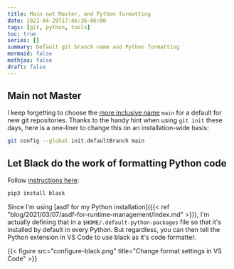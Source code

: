 ```yaml
---
title: Main not Master, and Python formatting
date: 2021-04-29T17:46:36-06:00
tags: [git, python, tools]
toc: true
series: []
summary: Default git branch name and Python formatting
mermaid: false
mathjax: false
draft: false
---
```


## Main not Master

I keep forgetting to choose the [more inclusive name](https://github.com/github/renaming) `main` for a default for new git repositories. Thanks to the handy hint when using `git init` these days, here is a one-liner to change this on an installation-wide basis:

```sh
git config --global init.defaultBranch main
```

## Let Black do the work of formatting Python code

Follow [instructions here](https://dev.to/adamlombard/how-to-use-the-black-python-code-formatter-in-vscode-3lo0):

```sh
pip3 install black
```

Since I'm using [asdf for my Python installation]({{< ref "blog/2021/03/07/asdf-for-runtime-management/index.md" >}}), I'm actually defining that in a `$HOME/.default-python-packages` file so that it's installed by default in every Python.
But regardless, you can then tell the Python extension in VS Code to use black as it's code formatter.

{{< figure src="configure-black.png" title="Change format settings in VS Code" >}}
